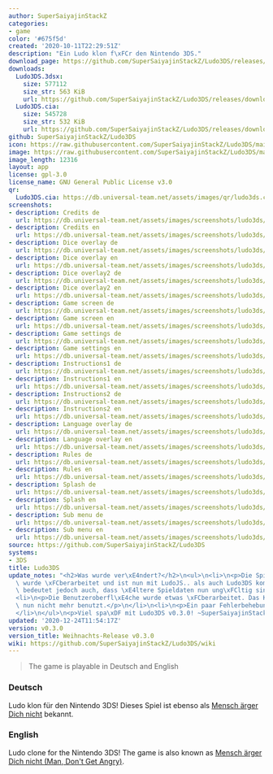 ```yaml
---
author: SuperSaiyajinStackZ
categories:
- game
color: '#675f5d'
created: '2020-10-11T22:29:51Z'
description: "Ein Ludo klon f\xFCr den Nintendo 3DS."
download_page: https://github.com/SuperSaiyajinStackZ/Ludo3DS/releases/tag/v0.3.0
downloads:
  Ludo3DS.3dsx:
    size: 577112
    size_str: 563 KiB
    url: https://github.com/SuperSaiyajinStackZ/Ludo3DS/releases/download/v0.3.0/Ludo3DS.3dsx
  Ludo3DS.cia:
    size: 545728
    size_str: 532 KiB
    url: https://github.com/SuperSaiyajinStackZ/Ludo3DS/releases/download/v0.3.0/Ludo3DS.cia
github: SuperSaiyajinStackZ/Ludo3DS
icon: https://raw.githubusercontent.com/SuperSaiyajinStackZ/Ludo3DS/main/3ds/app/icon.png
image: https://raw.githubusercontent.com/SuperSaiyajinStackZ/Ludo3DS/main/3ds/app/Banner.png
image_length: 12316
layout: app
license: gpl-3.0
license_name: GNU General Public License v3.0
qr:
  Ludo3DS.cia: https://db.universal-team.net/assets/images/qr/ludo3ds.cia.png
screenshots:
- description: Credits de
  url: https://db.universal-team.net/assets/images/screenshots/ludo3ds/credits-de.png
- description: Credits en
  url: https://db.universal-team.net/assets/images/screenshots/ludo3ds/credits-en.png
- description: Dice overlay de
  url: https://db.universal-team.net/assets/images/screenshots/ludo3ds/dice-overlay-de.png
- description: Dice overlay en
  url: https://db.universal-team.net/assets/images/screenshots/ludo3ds/dice-overlay-en.png
- description: Dice overlay2 de
  url: https://db.universal-team.net/assets/images/screenshots/ludo3ds/dice-overlay2-de.png
- description: Dice overlay2 en
  url: https://db.universal-team.net/assets/images/screenshots/ludo3ds/dice-overlay2-en.png
- description: Game screen de
  url: https://db.universal-team.net/assets/images/screenshots/ludo3ds/game-screen-de.png
- description: Game screen en
  url: https://db.universal-team.net/assets/images/screenshots/ludo3ds/game-screen-en.png
- description: Game settings de
  url: https://db.universal-team.net/assets/images/screenshots/ludo3ds/game-settings-de.png
- description: Game settings en
  url: https://db.universal-team.net/assets/images/screenshots/ludo3ds/game-settings-en.png
- description: Instructions1 de
  url: https://db.universal-team.net/assets/images/screenshots/ludo3ds/instructions1-de.png
- description: Instructions1 en
  url: https://db.universal-team.net/assets/images/screenshots/ludo3ds/instructions1-en.png
- description: Instructions2 de
  url: https://db.universal-team.net/assets/images/screenshots/ludo3ds/instructions2-de.png
- description: Instructions2 en
  url: https://db.universal-team.net/assets/images/screenshots/ludo3ds/instructions2-en.png
- description: Language overlay de
  url: https://db.universal-team.net/assets/images/screenshots/ludo3ds/language-overlay-de.png
- description: Language overlay en
  url: https://db.universal-team.net/assets/images/screenshots/ludo3ds/language-overlay-en.png
- description: Rules de
  url: https://db.universal-team.net/assets/images/screenshots/ludo3ds/rules-de.png
- description: Rules en
  url: https://db.universal-team.net/assets/images/screenshots/ludo3ds/rules-en.png
- description: Splash de
  url: https://db.universal-team.net/assets/images/screenshots/ludo3ds/splash-de.png
- description: Splash en
  url: https://db.universal-team.net/assets/images/screenshots/ludo3ds/splash-en.png
- description: Sub menu de
  url: https://db.universal-team.net/assets/images/screenshots/ludo3ds/sub-menu-de.png
- description: Sub menu en
  url: https://db.universal-team.net/assets/images/screenshots/ludo3ds/sub-menu-en.png
source: https://github.com/SuperSaiyajinStackZ/Ludo3DS
systems:
- 3DS
title: Ludo3DS
update_notes: "<h2>Was wurde ver\xE4ndert?</h2>\n<ul>\n<li>\n<p>Die Spieldaten Struktur\
  \ wurde \xFCberarbeitet und ist nun mit LudoJS.. als auch Ludo3DS kompatibel. Das\
  \ bedeutet jedoch auch, dass \xE4ltere Spieldaten nun ung\xFCltig sind.</p>\n</li>\n\
  <li>\n<p>Die Benutzeroberfl\xE4che wurde etwas \xFCberarbeitet. Das Keyboard wird\
  \ nun nicht mehr benutzt.</p>\n</li>\n<li>\n<p>Ein paar Fehlerbehebungen.</p>\n\
  </li>\n</ul>\n<p>Viel spa\xDF mit Ludo3DS v0.3.0! ~SuperSaiyajinStackZ</p>"
updated: '2020-12-24T11:54:17Z'
version: v0.3.0
version_title: Weihnachts-Release v0.3.0
wiki: https://github.com/SuperSaiyajinStackZ/Ludo3DS/wiki
---
```

> The game is playable in Deutsch and English

### Deutsch

Ludo klon für den Nintendo 3DS! Dieses Spiel ist ebenso als [Mensch ärger Dich nicht](https://de.wikipedia.org/wiki/Mensch_ärgere_Dich_nicht) bekannt.

### English

Ludo clone for the Nintendo 3DS! The game is also known as [Mensch ärger Dich nicht (Man, Don't Get Angry)](https://en.wikipedia.org/wiki/Mensch_ärgere_Dich_nicht).